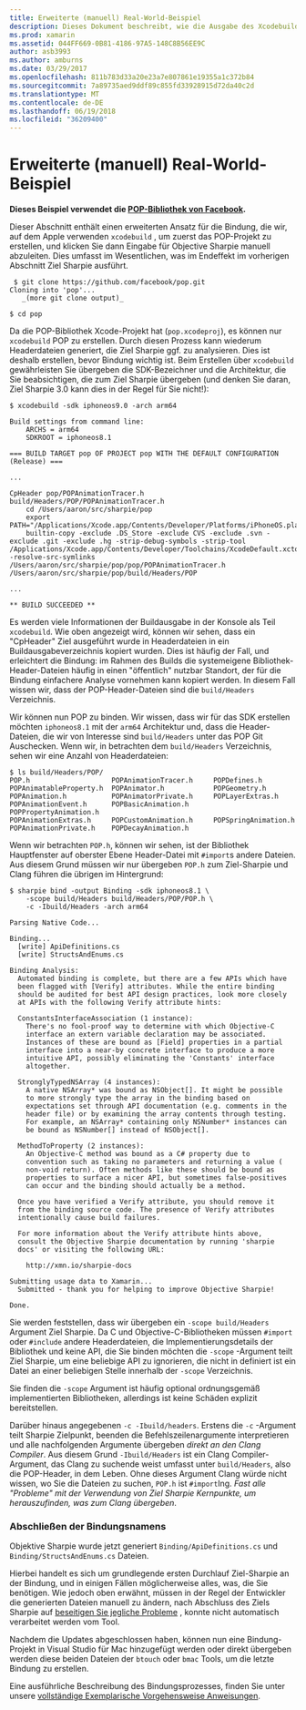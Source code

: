 ```yaml
---
title: Erweiterte (manuell) Real-World-Beispiel
description: Dieses Dokument beschreibt, wie die Ausgabe des Xcodebuild als Eingabe für die Ziel-Sharpie verwendet wird, die Einblick in die Wirkungsweise Ziel Sharpie hinter den Kulissen.
ms.prod: xamarin
ms.assetid: 044FF669-0B81-4186-97A5-148C8B56EE9C
author: asb3993
ms.author: amburns
ms.date: 03/29/2017
ms.openlocfilehash: 811b783d33a20e23a7e807861e19355a1c372b84
ms.sourcegitcommit: 7a89735aed9ddf89c855fd33928915d72da40c2d
ms.translationtype: MT
ms.contentlocale: de-DE
ms.lasthandoff: 06/19/2018
ms.locfileid: "36209400"
---
```

# <a name="advanced-manual-real-world-example"></a>Erweiterte (manuell) Real-World-Beispiel

**Dieses Beispiel verwendet die [POP-Bibliothek von Facebook](https://github.com/facebook/pop).**

Dieser Abschnitt enthält einen erweiterten Ansatz für die Bindung, die wir, auf dem Apple verwenden `xcodebuild` , um zuerst das POP-Projekt zu erstellen, und klicken Sie dann Eingabe für Objective Sharpie manuell abzuleiten. Dies umfasst im Wesentlichen, was im Endeffekt im vorherigen Abschnitt Ziel Sharpie ausführt.

```
 $ git clone https://github.com/facebook/pop.git
Cloning into 'pop'...
   _(more git clone output)_

$ cd pop
```

Da die POP-Bibliothek Xcode-Projekt hat (`pop.xcodeproj`), es können nur `xcodebuild` POP zu erstellen. Durch diesen Prozess kann wiederum Headerdateien generiert, die Ziel Sharpie ggf. zu analysieren. Dies ist deshalb erstellen, bevor Bindung wichtig ist. Beim Erstellen über `xcodebuild` gewährleisten Sie übergeben die SDK-Bezeichner und die Architektur, die Sie beabsichtigen, die zum Ziel Sharpie übergeben (und denken Sie daran, Ziel Sharpie 3.0 kann dies in der Regel für Sie nicht!):

```
$ xcodebuild -sdk iphoneos9.0 -arch arm64

Build settings from command line:
    ARCHS = arm64
    SDKROOT = iphoneos8.1
 
=== BUILD TARGET pop OF PROJECT pop WITH THE DEFAULT CONFIGURATION (Release) ===
 
...
 
CpHeader pop/POPAnimationTracer.h build/Headers/POP/POPAnimationTracer.h
    cd /Users/aaron/src/sharpie/pop
    export PATH="/Applications/Xcode.app/Contents/Developer/Platforms/iPhoneOS.platform/Developer/usr/bin:/Applications/Xcode.app/Contents/Developer/usr/bin:/Users/aaron/bin::/usr/local/bin:/usr/bin:/bin:/usr/sbin:/sbin:/opt/X11/bin:/usr/local/git/bin:/Users/aaron/.rvm/bin"
    builtin-copy -exclude .DS_Store -exclude CVS -exclude .svn -exclude .git -exclude .hg -strip-debug-symbols -strip-tool /Applications/Xcode.app/Contents/Developer/Toolchains/XcodeDefault.xctoolchain/usr/bin/strip -resolve-src-symlinks /Users/aaron/src/sharpie/pop/pop/POPAnimationTracer.h /Users/aaron/src/sharpie/pop/build/Headers/POP
 
...
 
** BUILD SUCCEEDED **
```

Es werden viele Informationen der Buildausgabe in der Konsole als Teil `xcodebuild`. Wie oben angezeigt wird, können wir sehen, dass ein "CpHeader" Ziel ausgeführt wurde in Headerdateien in ein Buildausgabeverzeichnis kopiert wurden. Dies ist häufig der Fall, und erleichtert die Bindung: im Rahmen des Builds die systemeigene Bibliothek-Header-Dateien häufig in einen "öffentlich" nutzbar Standort, der für die Bindung einfachere Analyse vornehmen kann kopiert werden. In diesem Fall wissen wir, dass der POP-Header-Dateien sind die `build/Headers` Verzeichnis.

Wir können nun POP zu binden. Wir wissen, dass wir für das SDK erstellen möchten `iphoneos8.1` mit der `arm64` Architektur und, dass die Header-Dateien, die wir von Interesse sind `build/Headers` unter das POP Git Auschecken. Wenn wir, in betrachten dem `build/Headers` Verzeichnis, sehen wir eine Anzahl von Headerdateien:

```
$ ls build/Headers/POP/
POP.h                    POPAnimationTracer.h     POPDefines.h
POPAnimatableProperty.h  POPAnimator.h            POPGeometry.h
POPAnimation.h           POPAnimatorPrivate.h     POPLayerExtras.h
POPAnimationEvent.h      POPBasicAnimation.h      POPPropertyAnimation.h
POPAnimationExtras.h     POPCustomAnimation.h     POPSpringAnimation.h
POPAnimationPrivate.h    POPDecayAnimation.h
```

Wenn wir betrachten `POP.h`, können wir sehen, ist der Bibliothek Hauptfenster auf oberster Ebene Header-Datei mit `#import`s andere Dateien. Aus diesem Grund müssen wir nur übergeben `POP.h` zum Ziel-Sharpie und Clang führen die übrigen im Hintergrund:

```
$ sharpie bind -output Binding -sdk iphoneos8.1 \
    -scope build/Headers build/Headers/POP/POP.h \
    -c -Ibuild/Headers -arch arm64

Parsing Native Code...

Binding...
  [write] ApiDefinitions.cs
  [write] StructsAndEnums.cs

Binding Analysis:
  Automated binding is complete, but there are a few APIs which have
  been flagged with [Verify] attributes. While the entire binding
  should be audited for best API design practices, look more closely
  at APIs with the following Verify attribute hints:

  ConstantsInterfaceAssociation (1 instance):
    There's no fool-proof way to determine with which Objective-C
    interface an extern variable declaration may be associated.
    Instances of these are bound as [Field] properties in a partial
    interface into a near-by concrete interface to produce a more
    intuitive API, possibly eliminating the 'Constants' interface
    altogether.

  StronglyTypedNSArray (4 instances):
    A native NSArray* was bound as NSObject[]. It might be possible
    to more strongly type the array in the binding based on
    expectations set through API documentation (e.g. comments in the
    header file) or by examining the array contents through testing.
    For example, an NSArray* containing only NSNumber* instances can
    be bound as NSNumber[] instead of NSObject[].

  MethodToProperty (2 instances):
    An Objective-C method was bound as a C# property due to
    convention such as taking no parameters and returning a value (
    non-void return). Often methods like these should be bound as
    properties to surface a nicer API, but sometimes false-positives
    can occur and the binding should actually be a method.

  Once you have verified a Verify attribute, you should remove it
  from the binding source code. The presence of Verify attributes
  intentionally cause build failures.

  For more information about the Verify attribute hints above,
  consult the Objective Sharpie documentation by running 'sharpie
  docs' or visiting the following URL:

    http://xmn.io/sharpie-docs

Submitting usage data to Xamarin...
  Submitted - thank you for helping to improve Objective Sharpie!

Done.
```

Sie werden feststellen, dass wir übergeben ein `-scope build/Headers` Argument Ziel Sharpie. Da C und Objective-C-Bibliotheken müssen `#import` oder `#include` andere Headerdateien, die Implementierungsdetails der Bibliothek und keine API, die Sie binden möchten die `-scope` -Argument teilt Ziel Sharpie, um eine beliebige API zu ignorieren, die nicht in definiert ist ein Datei an einer beliebigen Stelle innerhalb der `-scope` Verzeichnis.

Sie finden die `-scope` Argument ist häufig optional ordnungsgemäß implementierten Bibliotheken, allerdings ist keine Schäden explizit bereitstellen.

Darüber hinaus angegebenen `-c -Ibuild/headers`. Erstens die `-c` -Argument teilt Sharpie Zielpunkt, beenden die Befehlszeilenargumente interpretieren und alle nachfolgenden Argumente übergeben _direkt an den Clang Compiler_. Aus diesem Grund `-Ibuild/Headers` ist ein Clang Compiler-Argument, das Clang zu suchende weist umfasst unter `build/Headers`, also die POP-Header, in dem Leben. Ohne dieses Argument Clang würde nicht wissen, wo Sie die Dateien zu suchen, `POP.h` ist `#import`Ing. _Fast alle "Probleme" mit der Verwendung von Ziel Sharpie Kernpunkte, um herauszufinden, was zum Clang übergeben_.

### <a name="completing-the-binding"></a>Abschließen der Bindungsnamens

Objektive Sharpie wurde jetzt generiert `Binding/ApiDefinitions.cs` und `Binding/StructsAndEnums.cs` Dateien.

Hierbei handelt es sich um grundlegende ersten Durchlauf Ziel-Sharpie an der Bindung, und in einigen Fällen möglicherweise alles, was, die Sie benötigen. Wie jedoch oben erwähnt, müssen in der Regel der Entwickler die generierten Dateien manuell zu ändern, nach Abschluss des Ziels Sharpie auf [beseitigen Sie jegliche Probleme](~/cross-platform/macios/binding/objective-sharpie/platform/apidefinitions-structsandenums.md) , konnte nicht automatisch verarbeitet werden vom Tool.

Nachdem die Updates abgeschlossen haben, können nun eine Bindung-Projekt in Visual Studio für Mac hinzugefügt werden oder direkt übergeben werden diese beiden Dateien der `btouch` oder `bmac` Tools, um die letzte Bindung zu erstellen.

Eine ausführliche Beschreibung des Bindungsprozesses, finden Sie unter unsere [vollständige Exemplarische Vorgehensweise Anweisungen](~/ios/platform/binding-objective-c/walkthrough.md).


